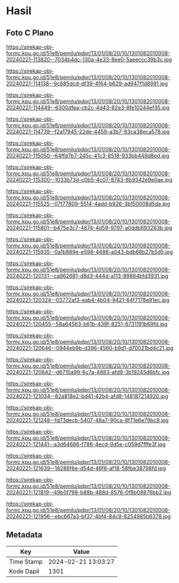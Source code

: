 # Hasil

## Foto C Plano

https://sirekap-obj-formc.kpu.go.id/51e8/pemilu/pdpr/13/01/08/20/10/1301082010008-20240221-113820--7034b4dc-130a-4e33-8ee0-5aeeccc39b3c.jpg

https://sirekap-obj-formc.kpu.go.id/51e8/pemilu/pdpr/13/01/08/20/10/1301082010008-20240221-114138--9c685dcd-df39-4f64-b629-ad947f1d8991.jpg

https://sirekap-obj-formc.kpu.go.id/51e8/pemilu/pdpr/13/01/08/20/10/1301082010008-20240221-114449--6300dfea-cb2c-4d43-82e3-8fe10244ef35.jpg

https://sirekap-obj-formc.kpu.go.id/51e8/pemilu/pdpr/13/01/08/20/10/1301082010008-20240221-114739--f2a17945-22de-4459-a3b7-93ca38eca578.jpg

https://sirekap-obj-formc.kpu.go.id/51e8/pemilu/pdpr/13/01/08/20/10/1301082010008-20240221-115050--64ffd7b7-245c-41c3-8518-933bb449d8ed.jpg

https://sirekap-obj-formc.kpu.go.id/51e8/pemilu/pdpr/13/01/08/20/10/1301082010008-20240221-115300--1033b73d-c0b5-4c07-8743-6b9342e9e0ae.jpg

https://sirekap-obj-formc.kpu.go.id/51e8/pemilu/pdpr/13/01/08/20/10/1301082010008-20240221-115525--07f77809-5514-4add-b926-3b150008d5da.jpg

https://sirekap-obj-formc.kpu.go.id/51e8/pemilu/pdpr/13/01/08/20/10/1301082010008-20240221-115801--b475e3c7-4674-4d59-9797-a0ddb693263b.jpg

https://sirekap-obj-formc.kpu.go.id/51e8/pemilu/pdpr/13/01/08/20/10/1301082010008-20240221-115935--0a1b889e-e598-4486-a043-bdb68b27b5d5.jpg

https://sirekap-obj-formc.kpu.go.id/51e8/pemilu/pdpr/13/01/08/20/10/1301082010008-20240221-120131--ca962681-d8d3-444d-a113-89864bfd3931.jpg

https://sirekap-obj-formc.kpu.go.id/51e8/pemilu/pdpr/13/01/08/20/10/1301082010008-20240221-120324--03772af3-eab4-4b04-9421-64f7178e91ec.jpg

https://sirekap-obj-formc.kpu.go.id/51e8/pemilu/pdpr/13/01/08/20/10/1301082010008-20240221-120455--58a64563-b61b-439f-8251-6731191b69fd.jpg

https://sirekap-obj-formc.kpu.go.id/51e8/pemilu/pdpr/13/01/08/20/10/1301082010008-20240221-120646--0944eb9b-d396-4560-b9d1-d70021bd4c21.jpg

https://sirekap-obj-formc.kpu.go.id/51e8/pemilu/pdpr/13/01/08/20/10/1301082010008-20240221-120842--d6710a99-6c7a-4883-afd9-3b19245d6bfc.jpg

https://sirekap-obj-formc.kpu.go.id/51e8/pemilu/pdpr/13/01/08/20/10/1301082010008-20240221-121034--82a818e2-bd41-42b4-afd8-148187214920.jpg

https://sirekap-obj-formc.kpu.go.id/51e8/pemilu/pdpr/13/01/08/20/10/1301082010008-20240221-121248--fd73decb-5407-48a7-90ca-8f71e6e79bc9.jpg

https://sirekap-obj-formc.kpu.go.id/51e8/pemilu/pdpr/13/01/08/20/10/1301082010008-20240221-121441--a3d64686-f786-4ecd-9d5e-c059d7fffe3f.jpg

https://sirekap-obj-formc.kpu.go.id/51e8/pemilu/pdpr/13/01/08/20/10/1301082010008-20240221-121639--18286f6e-d54d-46f6-af18-58fbe38798fd.jpg

https://sirekap-obj-formc.kpu.go.id/51e8/pemilu/pdpr/13/01/08/20/10/1301082010008-20240221-121819--49b0f798-b88b-488d-8576-0f8b08876bb2.jpg

https://sirekap-obj-formc.kpu.go.id/51e8/pemilu/pdpr/13/01/08/20/10/1301082010008-20240221-121956--ebc667a3-bf37-4bf4-84c9-8254985b6378.jpg


## Metadata

| Key        | Value               |
| ---------- | ------------------- |
| Time Stamp | 2024-02-21 13:03:27 |
| Kode Dapil | 1301                |



